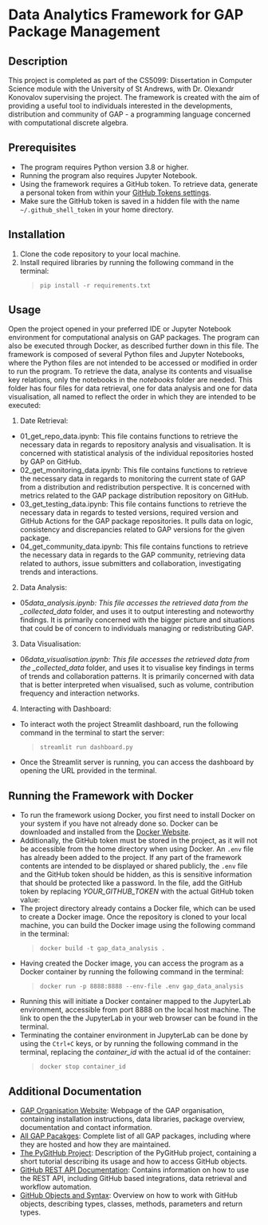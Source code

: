 # Data Analytics Framework for GAP Package Management

## Description

This project is completed as part of the CS5099: Dissertation in Computer Science module with the University of St Andrews, with Dr. Olexandr Konovalov supervising the project. The framework is created with the aim of providing a useful tool to individuals interested in the developments, distribution and community of GAP - a programming language concerned with computational discrete algebra.

## Prerequisites

- The program requires Python version 3.8 or higher.
- Running the program also requires Jupyter Notebook.
- Using the framework requires a GitHub token. To retrieve data, generate a personal token from within your [GitHub Tokens settings](https://github.com/settings/tokens).
- Make sure the GitHub token is saved in a hidden file with the name `~/.github_shell_token` in your home directory.

## Installation

1. Clone the code repository to your local machine.
2. Install required libraries by running the following command in the terminal:
   > `pip install -r requirements.txt`

## Usage

Open the project opened in your preferred IDE or Jupyter Notebook environment for computational analysis on GAP packages. The program can also be executed through Docker, as described further down in this file. The framework is composed of several Python files and Jupyter Notebooks, where the Python files are not intended to be accessed or modified in order to run the program. To retrieve the data, analyse its contents and visualise key relations, only the notebooks in the _notebooks_ folder are needed. This folder has four files for data retrieval, one for data analysis and one for data visualisation, all named to reflect the order in which they are intended to be executed:

1. Date Retrieval:

- 01_get_repo_data.ipynb: This file contains functions to retrieve the necessary data in regards to repository analysis and visualisation. It is concerned with statistical analysis of the individual repositories hosted by GAP on GitHub.
- 02_get_monitoring_data.ipynb: This file contains functions to retrieve the necessary data in regards to monitoring the current state of GAP from a distribution and redistribution perspective. It is concerned with metrics related to the GAP package distribution repository on GitHub.
- 03_get_testing_data.ipynb: This file contains functions to retrieve the necessary data in regards to tested versions, required version and GitHub Actions for the GAP package repositories. It pulls data on logic, consistency and discrepancies related to GAP versions for the given package.
- 04_get_community_data.ipynb: This file contains functions to retrieve the necessary data in regards to the GAP community, retrieving data related to authors, issue submitters and collaboration, investigating trends and interactions.

2. Data Analysis:

- 05*data_analysis.ipynb: This file accesses the retrieved data from the \_collected_data* folder, and uses it to output interesting and noteworthy findings. It is primarily concerned with the bigger picture and situations that could be of concern to individuals managing or redistributing GAP.

3. Data Visualisation:

- 06*data_visualisation.ipynb: This file accesses the retrieved data from the \_collected_data* folder, and uses it to visualise key findings in terms of trends and collaboration patterns. It is primarily concerned with data that is better interpreted when visualised, such as volume, contribution frequency and interaction networks.

4. Interacting with Dashboard:

- To interact woth the project Streamlit dashboard, run the following command in the terminal to start the server:
  > `streamlit run dashboard.py`
- Once the Streamlit server is running, you can access the dashboard by opening the URL provided in the terminal.

## Running the Framework with Docker

- To run the framework usiong Docker, you first need to install Docker on your system if you have not already done so. Docker can be downloaded and installed from the [Docker Website](https://www.docker.com/get-started/).
- Additionally, the GitHub token must be stored in the project, as it will not be accessible from the home directory when using Docker. An `.env` file has already been added to the project. If any part of the framework contents are intended to be displayed or shared publicly, the `.env` file and the GitHub token should be hidden, as this is sensitive information that should be protected like a password. In the file, add the GitHub token by replacing _YOUR_GITHUB_TOKEN_ with the actual GitHub token value:
- The project directory already contains a Docker file, which can be used to create a Docker image. Once the repository is cloned to your local machine, you can build the Docker image using the following command in the terminal:
  > `docker build -t gap_data_analysis .`
- Having created the Docker image, you can access the program as a Docker container by running the following command in the terminal:
  > `docker run -p 8888:8888 --env-file .env gap_data_analysis`
- Running this will initiate a Docker container mapped to the JupyterLab environment, accessible from port 8888 on the local host machine. The link to open the the JupyterLab in your web browser can be found in the terminal.
- Terminating the container environment in JupyterLab can be done by using the `Ctrl+C` keys, or by running the following command in the terminal, replacing the _container_id_ with the actual id of the container:
  > `docker stop container_id`

## Additional Documentation

- [GAP Organisation Website](https://www.gap-system.org/): Webpage of the GAP organisation, containing installation instructions, data libraries, package overview, documentation and contact information.
- [All GAP Pacakges](https://gap-packages.github.io/): Complete list of all GAP packages, including where they are hosted and how they are maintained.
- [The PyGitHub Project](https://pypi.org/project/PyGithub/): Description of the PyGitHub project, containing a short tutorial describing its usage and how to access GitHub objects.
- [GitHub REST API Documentation](https://docs.github.com/en/rest?apiVersion=2022-11-28): Contains information on how to use the REST API, including GitHub based integrations, data retrieval and workflow automation.
- [GitHub Objects and Syntax](https://pygithub.readthedocs.io/en/latest/github_objects.html): Overview on how to work with GitHub objects, describing types, classes, methods, parameters and return types.
